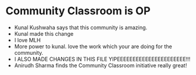 # Community Classroom is OP

- Kunal Kushwaha says that this community is amazing.
- Kunal made this change
- I love MLH
- More power to kunal. love the work which your are doing for the community.
- I ALSO MADE CHANGES IN THIS FILE YIPEEEEEEEEEEEEEEEEEEEEEE!!!
- Anirudh Sharma finds the Community Classroom initiative really great!

